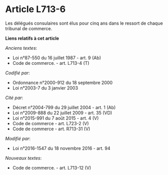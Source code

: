 # Article L713-6

Les délégués consulaires sont élus pour cinq ans dans le ressort de chaque tribunal de commerce.

**Liens relatifs à cet article**

_Anciens textes_:

  - Loi n°87-550 du 16 juillet 1987 - art. 9 (Ab)
  - Code de commerce. - art. L713-4 (T)

_Codifié par_:

  - Ordonnance n°2000-912 du 18 septembre 2000
  - Loi n°2003-7 du 3 janvier 2003

_Cité par_:

  - Décret n°2004-799 du 29 juillet 2004 - art. 1 (Ab)
  - Loi n°2009-888 du 22 juillet 2009 - art. 35 (VD)
  - Loi n°2015-991 du 7 août 2015 - art. 4 (V)
  - Code de commerce - art. L723-2 (V)
  - Code de commerce - art. R713-31 (V)

_Modifié par_:

  - Loi n°2016-1547 du 18 novembre 2016 - art. 94

_Nouveaux textes_:

  - Code de commerce. - art. L713-12 (V)
